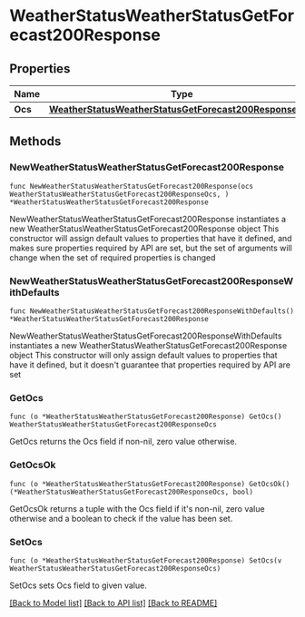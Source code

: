 # WeatherStatusWeatherStatusGetForecast200Response

## Properties

Name | Type | Description | Notes
------------ | ------------- | ------------- | -------------
**Ocs** | [**WeatherStatusWeatherStatusGetForecast200ResponseOcs**](WeatherStatusWeatherStatusGetForecast200ResponseOcs.md) |  | 

## Methods

### NewWeatherStatusWeatherStatusGetForecast200Response

`func NewWeatherStatusWeatherStatusGetForecast200Response(ocs WeatherStatusWeatherStatusGetForecast200ResponseOcs, ) *WeatherStatusWeatherStatusGetForecast200Response`

NewWeatherStatusWeatherStatusGetForecast200Response instantiates a new WeatherStatusWeatherStatusGetForecast200Response object
This constructor will assign default values to properties that have it defined,
and makes sure properties required by API are set, but the set of arguments
will change when the set of required properties is changed

### NewWeatherStatusWeatherStatusGetForecast200ResponseWithDefaults

`func NewWeatherStatusWeatherStatusGetForecast200ResponseWithDefaults() *WeatherStatusWeatherStatusGetForecast200Response`

NewWeatherStatusWeatherStatusGetForecast200ResponseWithDefaults instantiates a new WeatherStatusWeatherStatusGetForecast200Response object
This constructor will only assign default values to properties that have it defined,
but it doesn't guarantee that properties required by API are set

### GetOcs

`func (o *WeatherStatusWeatherStatusGetForecast200Response) GetOcs() WeatherStatusWeatherStatusGetForecast200ResponseOcs`

GetOcs returns the Ocs field if non-nil, zero value otherwise.

### GetOcsOk

`func (o *WeatherStatusWeatherStatusGetForecast200Response) GetOcsOk() (*WeatherStatusWeatherStatusGetForecast200ResponseOcs, bool)`

GetOcsOk returns a tuple with the Ocs field if it's non-nil, zero value otherwise
and a boolean to check if the value has been set.

### SetOcs

`func (o *WeatherStatusWeatherStatusGetForecast200Response) SetOcs(v WeatherStatusWeatherStatusGetForecast200ResponseOcs)`

SetOcs sets Ocs field to given value.



[[Back to Model list]](../README.md#documentation-for-models) [[Back to API list]](../README.md#documentation-for-api-endpoints) [[Back to README]](../README.md)


